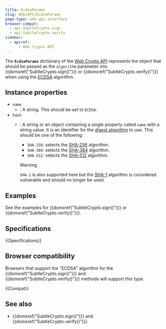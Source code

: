 ```yaml
---
title: EcdsaParams
slug: Web/API/EcdsaParams
page-type: web-api-interface
browser-compat:
  - api.SubtleCrypto.sign
  - api.SubtleCrypto.verify
sidebar:
  - apiref:
      - Web Crypto API
---
```


The **`EcdsaParams`** dictionary of the [Web Crypto API](/en-US/docs/Web/API/Web_Crypto_API) represents the object that should be passed as the `algorithm` parameter into {{domxref("SubtleCrypto.sign()")}} or {{domxref("SubtleCrypto.verify()")}} when using the [ECDSA](/en-US/docs/Web/API/SubtleCrypto/sign#ecdsa) algorithm.

## Instance properties

- `name`
  - : A string. This should be set to `ECDSA`.
- `hash`
  - : A string or an object containing a single property called `name` with a string value. It is an identifier for the [digest algorithm](/en-US/docs/Web/API/SubtleCrypto/digest) to use. This should be one of the following:
    - `SHA-256`: selects the [SHA-256](/en-US/docs/Web/API/SubtleCrypto/digest#supported_algorithms) algorithm.
    - `SHA-384`: selects the [SHA-384](/en-US/docs/Web/API/SubtleCrypto/digest#supported_algorithms) algorithm.
    - `SHA-512`: selects the [SHA-512](/en-US/docs/Web/API/SubtleCrypto/digest#supported_algorithms) algorithm.

    > [!WARNING]
    > `SHA-1` is also supported here but the [SHA-1](/en-US/docs/Web/API/SubtleCrypto/digest#supported_algorithms) algorithm is considered vulnerable and should no longer be used.

## Examples

See the examples for {{domxref("SubtleCrypto.sign()")}} or {{domxref("SubtleCrypto.verify()")}}.

## Specifications

{{Specifications}}

## Browser compatibility

Browsers that support the "ECDSA" algorithm for the {{domxref("SubtleCrypto.sign()")}} and {{domxref("SubtleCrypto.verify()")}} methods will support this type.

{{Compat}}

## See also

- {{domxref("SubtleCrypto.sign()")}} and {{domxref("SubtleCrypto.verify()")}}.
